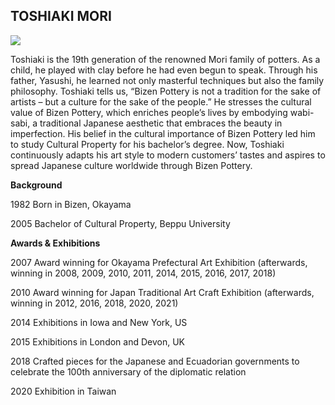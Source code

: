 ## TOSHIAKI MORI

![](https://shop.gensoart.net/cdn/shop/collections/Toshiaki_Mori2048.png?v=1666918774&width=750)

Toshiaki is the 19th generation of the renowned Mori family of potters. As a child, he played with clay before he had even begun to speak. Through his father, Yasushi, he learned not only masterful techniques but also the family philosophy. Toshiaki tells us, “Bizen Pottery is not a tradition for the sake of artists – but a culture for the sake of the people.” He stresses the cultural value of Bizen Pottery, which enriches people’s lives by embodying wabi-sabi, a traditional Japanese aesthetic that embraces the beauty in imperfection. His belief in the cultural importance of Bizen Pottery led him to study Cultural Property for his bachelor’s degree. Now, Toshiaki continuously adapts his art style to modern customers’ tastes and aspires to spread Japanese culture worldwide through Bizen Pottery.

**Background**

1982 Born in Bizen, Okayama

2005 Bachelor of Cultural Property, Beppu University

**Awards & Exhibitions**

2007 Award winning for Okayama Prefectural Art Exhibition (afterwards, winning in 2008, 2009, 2010, 2011, 2014, 2015, 2016, 2017, 2018)

2010 Award winning for Japan Traditional Art Craft Exhibition (afterwards, winning in 2012, 2016, 2018, 2020, 2021)

2014 Exhibitions in Iowa and New York, US

2015 Exhibitions in London and Devon, UK

2018 Crafted pieces for the Japanese and Ecuadorian governments to celebrate the 100th anniversary of the diplomatic relation

2020 Exhibition in Taiwan
